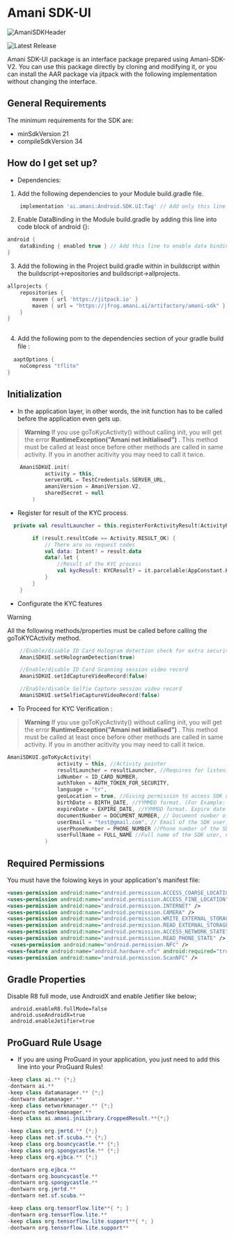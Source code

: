 # Amani SDK-UI #
![AmaniSDKHeader](https://user-images.githubusercontent.com/75306240/187692619-726115b8-3a92-4c7d-b85d-44a75d6556c1.png)

![Latest Release](https://img.shields.io/github/v/release/AMANI-AI-ORG/Android.SDK.UI)



Amani SDK-UI package is an interface package prepared using Amani-SDK-V2. You can use this package directly by cloning and modifying it, or you can install the AAR package via jitpack with the following implementation without changing the interface.

## General Requirements

The minimum requirements for the SDK are:

* minSdkVersion 21
* compileSdkVersion 34

## How do I get set up? ##

   * Dependencies:

   1. Add the following dependencies to your Module build.gradle file.
```groovy
    implementation 'ai.amani:Android.SDK.UI:Tag' // Add only this line
```

   2. Enable DataBinding in the Module build.gradle by adding this line into code block of android {}:
   
     
```groovy
android {     
    dataBinding { enabled true } // Add this line to enable data binding feature.  
}
```

  3. Add the following in the Project build.gradle within in buildscript within the buildscript->repositories and buildscript->allprojects.

  
```groovy
allprojects {
    repositories {
        maven { url 'https://jitpack.io' }
        maven { url = "https://jfrog.amani.ai/artifactory/amani-sdk" }
    }
}
            
```

4. Add the following pom to the dependencies section of your gradle build ﬁle :

```groovy
  aaptOptions {
    noCompress "tflite"
}
```   

## Initialization ##
 
 * In the application layer, in other words, the init function has to be called before the application even gets up.  
> **Warning**
> If you use goToKycActivity() without calling init, you will get the error **RuntimeException("Amani not initialised")** . This method must be called at least once before other methods are called in same activity. If you in another acitivity you may need to call it twice.

 
```kotlin   
    AmaniSDKUI.init(
            activity = this,
            serverURL = TestCredentials.SERVER_URL,
            amaniVersion = AmaniVersion.V2,
            sharedSecret = null
        )
```

* Register for result of the KYC process.

```kotlin 
  private val resultLauncher = this.registerForActivityResult(ActivityResultContracts.StartActivityForResult()) { result ->

        if (result.resultCode == Activity.RESULT_OK) {
            // There are no request codes
            val data: Intent? = result.data
            data?.let {
                //Result of the KYC process
                val kycResult: KYCResult? = it.parcelable(AppConstant.KYC_RESULT)
            }
        }
    }
```    
* Configurate the KYC features

> [!WARNING]
> All the following methods/properties must be called before calling the goToKYCActivity method.

```kotlin
    //Enable/disable ID Card Hologram detection check for extra security
    AmaniSDKUI.setHologramDetection(true)

    //Enable/disable ID Card Scanning session video record 
    AmaniSDKUI.setIdCaptureVideoRecord(false)

    //Enable/disable Selfie Capture session video record 
    AmaniSDKUI.setSelfieCaptureVideoRecord(false)
```    


 * To Proceed for KYC Verification : 
 > **Warning**
> If you use goToKycActivity() without calling init, you will get the error **RuntimeException("Amani not initialised")** . This method must be called at least once before other methods are called in same activity. If you in another acitivity you may need to call it twice.
        
```kotlin    
AmaniSDKUI.goToKycActivity(
                activity = this, //Activity pointer
                resultLauncher = resultLauncher, //Requires for listening the activity result, sample resultLauncher is below
                idNumber = ID_CARD_NUMBER,
                authToken = AUTH_TOKEN_FOR_SECURITY,
                language = "tr", 
                geoLocation = true, //Giving permission to access SDK user's location data to process that data
                birthDate = BIRTH_DATE, //YYMMDD format. (For Example: 20 May 1990 is 900520). If NFC not used not mandatory
                expireDate = EXPIRE_DATE, //YYMMDD format. Expire date of SDK user's ID Card, If NFC not used not mandatory
                documentNumber = DOCUMENT_NUMBER, // Document number of SDK user's ID Card, If NFC not used not mandatory
                userEmail = "test@gmail.com", // Email of the SDK user, non mandatory field
                userPhoneNumber = PHONE_NUMBER //Phone number of the SDK user, non mandatory field,
                userFullName = FULL_NAME //Full name of the SDK user, non mandatory field
            )
```

## Required Permissions

You must have the folowing keys in your application's manifest file:

```xml
<uses-permission android:name="android.permission.ACCESS_COARSE_LOCATION" />
<uses-permission android:name="android.permission.ACCESS_FINE_LOCATION" />
<uses-permission android:name="android.permission.INTERNET" />
<uses-permission android:name="android.permission.CAMERA" />
<uses-permission android:name="android.permission.WRITE_EXTERNAL_STORAGE" />
<uses-permission android:name="android.permission.READ_EXTERNAL_STORAGE" />
<uses-permission android:name="android.permission.ACCESS_NETWORK_STATE" />
<uses-permission android:name="android.permission.READ_PHONE_STATE" />
 <uses-permission android:name="android.permission.NFC" />
<uses-feature android:name="android.hardware.nfc" android:required="true"/>
<uses-permission android:name="android.permission.ScanNFC" />
```

## Gradle Properties

Disable R8 full mode, use AndroidX and enable Jetifier like below;

   ```properties
    android.enableR8.fullMode=false
    android.useAndroidX=true
    android.enableJetifier=true
 ```

## ProGuard Rule Usage ##
    
   * If you are using ProGuard in your application, you just need to add this line into your ProGuard Rules!
   
   ```java
-keep class ai.** {*;}
-dontwarn ai.**
-keep class datamanager.** {*;}
-dontwarn datamanager.**
-keep class networkmanager.** {*;}
-dontwarn networkmanager.**
-keep class ai.amani.jniLibrary.CroppedResult.**{*;}

-keep class org.jmrtd.** {*;}
-keep class net.sf.scuba.** {*;}
-keep class org.bouncycastle.** {*;}
-keep class org.spongycastle.** {*;}
-keep class org.ejbca.** {*;}

-dontwarn org.ejbca.**
-dontwarn org.bouncycastle.**
-dontwarn org.spongycastle.**
-dontwarn org.jmrtd.**
-dontwarn net.sf.scuba.**

-keep class org.tensorflow.lite**{ *; }
-dontwarn org.tensorflow.lite.**
-keep class org.tensorflow.lite.support**{ *; }
-dontwarn org.tensorflow.lite.support**
   ```     

